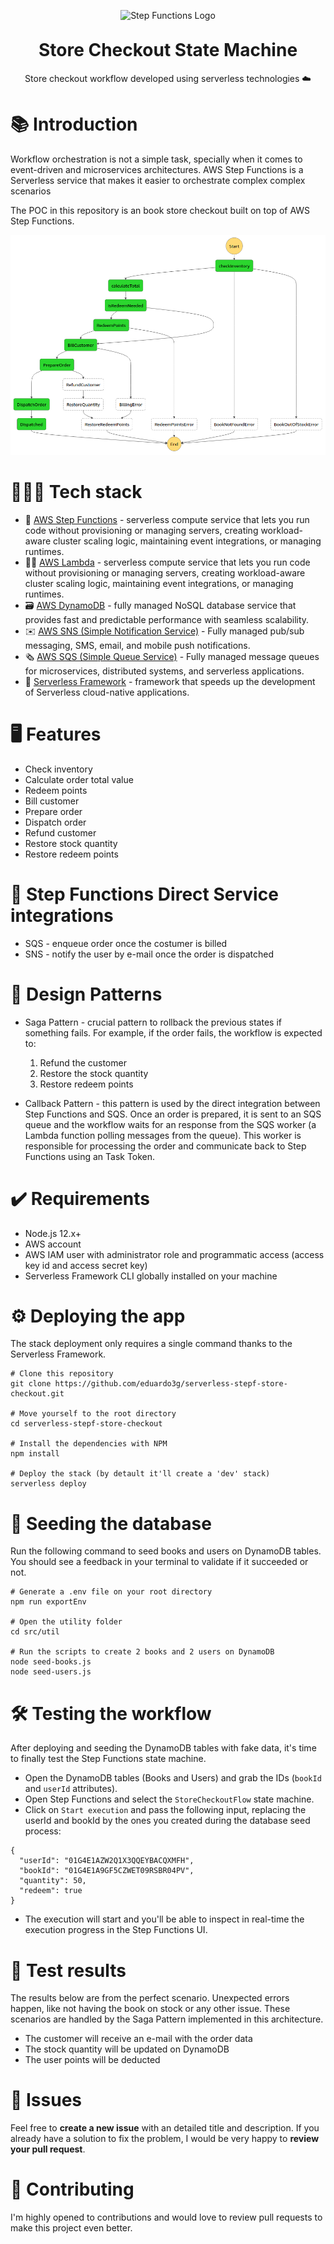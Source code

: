 <p align="center">
  <img alt="Step Functions Logo" src="https://42vnof42im1n3ecs8l2w7ez1-wpengine.netdna-ssl.com/wp-content/uploads/2020/07/AWS-Step-Functions@4x-190x190.png" width="150px" />
</p>

<h1 align="center" style="margin-top:30px">
  Store Checkout State Machine
</h1>

<p align="center">Store checkout workflow developed using serverless technologies ☁️</p>

# 📚 Introduction

Workflow orchestration is not a simple task, specially when it comes to event-driven and microservices architectures. AWS Step Functions is a Serverless service that makes it easier to orchestrate complex complex scenarios

The POC in this repository is an book store checkout built on top of AWS Step Functions.

<img alt="Step Functions workflow developed in this repository" src="./.github/docs/workflow.png" />

# 👨🏽‍🔧 Tech stack
* 🔧 <a href="https://aws.amazon.com/step-functions/?step-functions.sort-by=item.additionalFields.postDateTime&step-functions.sort-order=desc">AWS Step Functions</a> - serverless compute service that lets you run code without provisioning or managing servers, creating workload-aware cluster scaling logic, maintaining event integrations, or managing runtimes.
* 👷🏻 <a href="https://www.google.com/aclk?sa=L&ai=DChcSEwi65ZOUsO_wAhVBgJEKHUiuDwIYABABGgJjZQ&ae=2&sig=AOD64_1WI4JrkomIsRl4pzEy7HCKyY1qNQ&q=&ved=2ahUKEwjKh4yUsO_wAhWCJ7kGHYXxB8oQqyQoAHoECAEQEQ&adurl=">AWS Lambda</a> - serverless compute service that lets you run code without provisioning or managing servers, creating workload-aware cluster scaling logic, maintaining event integrations, or managing runtimes.
* 🗃️ <a href="https://docs.aws.amazon.com/amazondynamodb/latest/developerguide/Introduction.html">AWS DynamoDB</a> - fully managed NoSQL database service that provides fast and predictable performance with seamless scalability.
* ✉️ <a href="https://aws.amazon.com/sns/?whats-new-cards.sort-by=item.additionalFields.postDateTime&whats-new-cards.sort-order=desc">AWS SNS (Simple Notification Service)</a> - Fully managed pub/sub messaging, SMS, email, and mobile push notifications.
* 🗞 <a href="https://aws.amazon.com/sqs/">AWS SQS (Simple Queue Service)</a> - Fully managed message queues for microservices, distributed systems, and serverless applications.
* 🍃 <a href="https://www.serverless.com/">Serverless Framework</a> - framework that speeds up the development of Serverless cloud-native applications.

# 🖥️ Features

* Check inventory
* Calculate order total value
* Redeem points
* Bill customer
* Prepare order
* Dispatch order
* Refund customer
* Restore stock quantity
* Restore redeem points

# 🔗 Step Functions Direct Service integrations

* SQS - enqueue order once the costumer is billed
* SNS - notify the user by e-mail once the order is dispatched

# 📌 Design Patterns

* Saga Pattern - crucial pattern to rollback the previous states if something fails. For example, if the order fails, the workflow is expected to:
  1. Refund the customer
  2. Restore the stock quantity
  3. Restore redeem points

* Callback Pattern - this pattern is used by the direct integration between Step Functions and SQS. Once an order is prepared, it is sent to an SQS queue and the workflow waits for an response from the SQS worker (a Lambda function polling messages from the queue). This worker is responsible for processing the order and communicate back to Step Functions using an Task Token.

# ✔️ Requirements
* Node.js 12.x+
* AWS account
* AWS IAM user with administrator role and programmatic access (access key id and access secret key)
* Serverless Framework CLI globally installed on your machine

# ⚙️ Deploying the app

The stack deployment only requires a single command thanks to the Serverless Framework.
```
# Clone this repository
git clone https://github.com/eduardo3g/serverless-stepf-store-checkout.git

# Move yourself to the root directory
cd serverless-stepf-store-checkout

# Install the dependencies with NPM
npm install

# Deploy the stack (by detault it'll create a 'dev' stack)
serverless deploy
```

# 🌱 Seeding the database

Run the following command to seed books and users on DynamoDB tables. You should see a feedback in your terminal to validate if it succeeded or not.

```
# Generate a .env file on your root directory
npm run exportEnv

# Open the utility folder
cd src/util

# Run the scripts to create 2 books and 2 users on DynamoDB
node seed-books.js
node seed-users.js
```

# 🛠 Testing the workflow

After deploying and seeding the DynamoDB tables with fake data, it's time to finally test the Step Functions state machine.

* Open the DynamoDB tables (Books and Users) and grab the IDs (```bookId``` and ```userId``` attributes).
* Open Step Functions and select the ```StoreCheckoutFlow``` state machine.
* Click on ```Start execution``` and pass the following input, replacing the userId and bookId by the ones you created during the database seed process:

```
{
  "userId": "01G4E1AZW2Q1X3QQEYBACQXMFH",
  "bookId": "01G4E1A9GF5CZWET09RSBR04PV",
  "quantity": 50,
  "redeem": true
}
```

* The execution will start and you'll be able to inspect in real-time the execution progress in the Step Functions UI.

# 🧪 Test results

The results below are from the perfect scenario. Unexpected errors happen, like not having the book on stock or any other issue. These scenarios are handled by the Saga Pattern implemented in this architecture.

* The customer will receive an e-mail with the order data
* The stock quantity will be updated on DynamoDB
* The user points will be deducted

# 🐞 Issues

Feel free to <b>create a new issue</b> with an detailed title and description. If you already have a solution to fix the problem, I would be very happy to <b>review your pull request</b>.

# 🎉 Contributing

I'm highly opened to contributions and would love to review pull requests to make this project even better.
